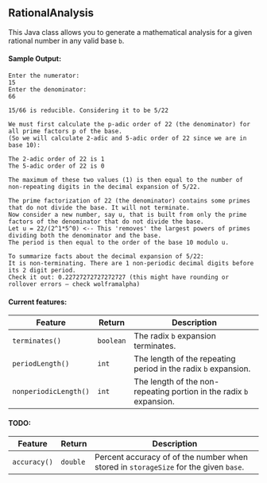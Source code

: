 RationalAnalysis
-------------

This Java class allows you to generate a mathematical analysis for a given rational
number in any valid base `b`.

#### Sample Output:

```
Enter the numerator:
15
Enter the denominator:
66

15/66 is reducible. Considering it to be 5/22

We must first calculate the p-adic order of 22 (the denominator) for all prime factors p of the base.
(So we will calculate 2-adic and 5-adic order of 22 since we are in base 10):

The 2-adic order of 22 is 1
The 5-adic order of 22 is 0

The maximum of these two values (1) is then equal to the number of non-repeating digits in the decimal expansion of 5/22.

The prime factorization of 22 (the denominator) contains some primes that do not divide the base. It will not terminate.
Now consider a new number, say u, that is built from only the prime factors of the denominator that do not divide the base.
Let u = 22/(2^1*5^0) <-- This 'removes' the largest powers of primes dividing both the denominator and the base.
The period is then equal to the order of the base 10 modulo u.

To summarize facts about the decimal expansion of 5/22:
It is non-terminating. There are 1 non-periodic decimal digits before its 2 digit period.
Check it out: 0.22727272727272727 (this might have rounding or rollover errors – check wolframalpha)
```

#### Current features:

| Feature | Return | Description |
|---------|--------|-------------|
| `terminates()` | `boolean` | The radix `b` expansion terminates. |
| `periodLength()` | `int` | The length of the repeating period in the radix `b` expansion. |
| `nonperiodicLength()` | `int` | The length of the non-repeating portion in the radix `b` expansion. |


#### TODO:


| Feature | Return | Description |
|---------|--------|-------------|
| `accuracy()` | `double` | Percent accuracy of of the number when stored in `storageSize` for the given `base`. |
